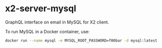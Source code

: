 # x2-server-mysql

GraphQL interface on email in MySQL for X2 client.

To run MySQL in a Docker container, use:

```bash
docker run --name mysql -e MYSQL_ROOT_PASSWORD=f00bar -d mysql:latest
```
